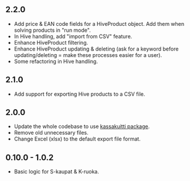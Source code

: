 ## 2.2.0

- Add price & EAN code fields for a HiveProduct object. Add them when solving products in "run mode".
- In Hive handling, add "import from CSV" feature.
- Enhance HiveProduct filtering.
- Enhance HiveProduct updating & deleting (ask for a keyword before updating/deleting = make these processes easier for a user).
- Some refactoring in Hive handling.

## 2.1.0

- Add support for exporting Hive products to a CSV file.

## 2.0.0

- Update the whole codebase to use [kassakuitti package](https://pub.dev/packages/kassakuitti).
- Remove old unnecessary files.
- Change Excel (xlsx) to the default export file format.

## 0.10.0 - 1.0.2

- Basic logic for S-kaupat & K-ruoka.
